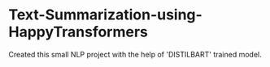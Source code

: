 # Text-Summarization-using-HappyTransformers
Created this small NLP project with the help of 'DISTILBART' trained model.
